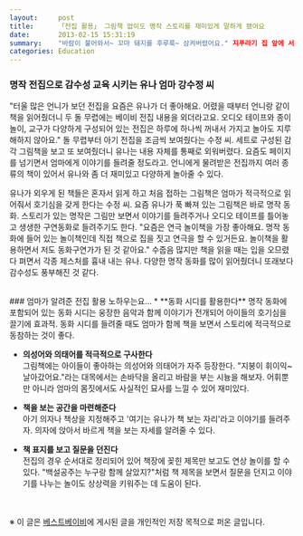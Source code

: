 ```yaml
---
layout:     post
title:      「전집 활용」 그림책 없이도 명작 스토리를 재미있게 말하게 됐어요
date:       2013-02-15 15:31:19
summary:    "바람이 불어와서~ 꼬마 돼지를 후루룩~ 삼켜버렸어요." 지푸라기 집 앞에 서 있던 돼지가 한순간에 사라지자 유나 (30개월) 눈이 휘둥그레진다. 동화 테이프의 성우보다 더 재미있는 구연동화를 매일 들려주는 엄마 강수정 (32세, 서울시 구로구 항동)씨. 초등학생 언니가 등교한 시간에는 매일 연극 이벤트가 벌어진다.
categories: Education
---
```


### 명작 전집으로 감수성 교육 시키는 유나 엄마 강수정 씨
"터울 많은 언니가 보던 전집을 요즘은 유나가 더 좋아해요. 어렸을 때부터 언니랑 같이 책을 읽어줬더니 두 돌 무렵에는 베이비 전집 내용을 외더라고요. 오디오 테이프와 종이 놀이, 교구가 다양하게 구성되어 있는 전집은 하루에 하나씩 꺼내서 가지고 놀아도 지루해하지 않아요." 돌 무렵부터 아기 전집을 조금씩 보여줬다는 수정 씨. 세트로 구성된 감각 그림책을 보고 또 보여줬더니 유나는 내용 자체를 통째로 외워버렸다. 요즘도 페이지를 넘기면서 엄마에게 이야기를 들려줄 정도라고. 언니에게 물려받은 전집까지 여러 종류의 책이 있어서 유나와 좀 더 재미있고 다양하게 놀아줄 수 있다.

유나가 외우게 된 책들은 혼자서 읽게 하고 처음 접하는 그림책은 엄마가 적극적으로 읽어줘서 호기심을 갖게 한다는 수정 씨. 요즘 유나가 푹 빠져 있는 그림책은 바로 명작 동화. 스토리가 있는 명작은 그림만 보면서 이야기를 들려주거나 오디오 테이프를 틀어놓고 생생한 구연동화로 들려주기도 한다. "요즘은 연극 놀이책을 가장 좋아해요. 명작 동화에 들어 있는 놀이책인데 직접 책으로 집을 짓고 연극을 할 수 있거든요. 놀이책을 활용하면서 저도 동화구연가가 된 것 같아요." 수줍음 많지만 책을 읽을 때는 입을 오므렸다 펴면서 각종 제스처를 흉내 내는 유나. 다양한 명작 동화를 많이 읽어줬더니 또래보다 감수성도 풍부해진 것 같다.


<br />
### 엄마가 알려준 전집 활용 노하우는요…
* **동화 시디를 활용한다**         
명작 동화에 포함되어 있는 동화 시디는 웅장한 음악과 함께 이야기가 전개되어 아이들의 호기심을 끌기에 효과적. 동화 시디를 들려줄 때도 엄마가 함께 책을 보면서 스토리에 적극적으로 동참하는 것이 좋다.

* **의성어와 의태어를 적극적으로 구사한다**         
그림책에는 아이들이 좋아하는 의성어와 의태어가 자주 등장한다. "지붕이 휘이익~ 날아갔어요."라는 대목에서는 손바닥을 올리고 바람을 부는 시늉을 해보자. 어휘뿐만 아니라 엄마의 몸짓에서도 사실적인 묘사를 느낄 수 있어 재미있다.

* **책을 보는 공간을 마련해준다**         
아기 의자나 책상을 지정해주고 '여기는 유나가 책 보는 자리'라고 이야기를 들려주자. 의자에 앉아서 바르게 책을 보는 자세를 알려줄 수 있다.

* **책 표지를 보고 질문을 던진다**         
전집의 경우 순서대로 정리되어 있어 책장에 꽂힌 제목만 보고도 연상 놀이를 할 수 있다. "백설공주는 누구랑 함께 살았지?"처럼 책 제목을 보면서 질문을 던지고 이야기를 나누는 놀이도 상상력을 키워주는 데 도움이 된다.


<br /><br />
※ 이 글은 [베스트베이비](http://www.ibestbaby.co.kr)에 게시된 글을 개인적인 저장 목적으로 퍼온 글입니다.